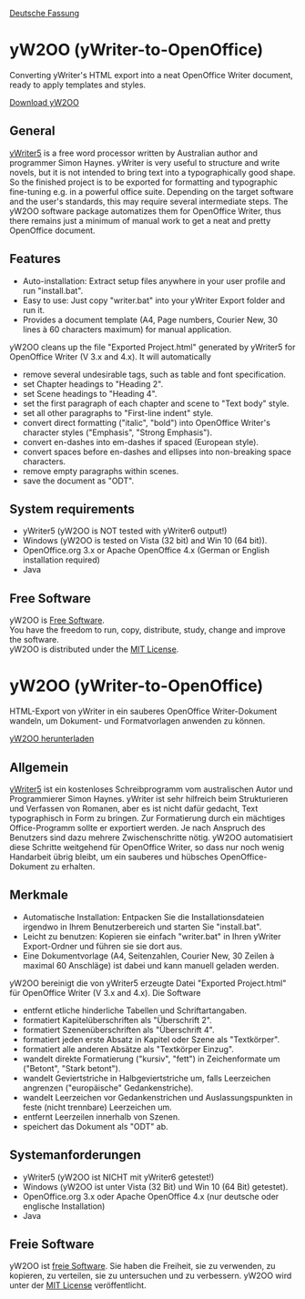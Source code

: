 [Deutsche Fassung](#yw2oo-ywriter-to-openoffice-1)

# yW2OO (yWriter-to-OpenOffice)

Converting yWriter's HTML export into a neat OpenOffice Writer document, ready to apply templates and styles.

[Download yW2OO](https://github.com/peter88213/yW2OO/raw/master/dist/yW2OO-setup.exe)

## General

[yWriter5](http://www.spacejock.com/yWriter5.html) is a free word processor written by Australian author and programmer Simon Haynes. yWriter is very useful to structure and write novels, but it is not intended to bring text into a typographically good shape. So the finished project is to be exported for formatting and typographic fine-tuning e.g. in a powerful office suite. Depending on the target software and the user's standards, this may require several intermediate steps. The yW2OO software package automatizes them for OpenOffice Writer, thus there remains just a minimum of manual work to get a neat and pretty OpenOffice document.


## Features

* Auto-installation: Extract setup files anywhere in your user profile and run "install.bat".
* Easy to use: Just copy "writer.bat" into your yWriter Export folder and run it.
* Provides a document template (A4, Page numbers, Courier New, 30 lines à 60 characters maximum) for manual application.


yW2OO cleans up the file "Exported Project.html" generated by yWriter5 for OpenOffice Writer (V 3.x and 4.x). It will automatically
* remove several undesirable tags, such as table and font specification.
* set Chapter headings to "Heading 2".
* set Scene headings to "Heading 4".
* set the first paragraph of each chapter and scene to "Text body" style.
* set all other paragraphs to "First-line indent" style. 
* convert direct formatting ("italic", "bold") into OpenOffice Writer's character styles ("Emphasis", "Strong Emphasis").
* convert en-dashes into em-dashes if spaced (European style).
* convert spaces before en-dashes and ellipses into non-breaking space characters.
* remove empty paragraphs within scenes.
* save the document as "ODT".


## System requirements

* yWriter5 (yW2OO is NOT tested with yWriter6 output!)
* Windows (yW2OO is tested on Vista (32 bit) and Win 10 (64 bit)).
* OpenOffice.org 3.x or Apache OpenOffice 4.x (German or English installation required)
* Java


## Free Software

yW2OO is [Free Software](https://www.gnu.org/philosophy/free-sw.html).  
You have the freedom to run, copy, distribute, study, change and improve the software.  
yW2OO is distributed under the [MIT License](http://www.opensource.org/licenses/mit-license.php).



# yW2OO (yWriter-to-OpenOffice)

HTML-Export von yWriter in ein sauberes OpenOffice Writer-Dokument wandeln, um Dokument- und Formatvorlagen anwenden zu können.

[yW2OO herunterladen](https://github.com/peter88213/yW2OO/raw/master/dist/yW2OO-setup.exe)

## Allgemein

[yWriter5](http://www.spacejock.com/yWriter5.html) ist ein kostenloses Schreibprogramm vom australischen Autor und Programmierer Simon Haynes. yWriter ist sehr hilfreich beim Strukturieren und Verfassen von Romanen, aber es ist nicht dafür gedacht, Text typographisch in Form zu bringen. Zur Formatierung durch ein mächtiges Office-Programm sollte er exportiert werden. Je nach Anspruch des Benutzers sind dazu mehrere Zwischenschritte nötig. yW2OO automatisiert diese Schritte weitgehend für OpenOffice Writer, so dass nur noch wenig Handarbeit übrig bleibt, um ein sauberes und hübsches OpenOffice-Dokument zu erhalten.


## Merkmale

* Automatische Installation: Entpacken Sie die Installationsdateien irgendwo in Ihrem Benutzerbereich und starten Sie "install.bat".
* Leicht zu benutzen: Kopieren sie einfach "writer.bat" in Ihren yWriter Export-Ordner und führen sie sie dort aus.
* Eine Dokumentvorlage (A4, Seitenzahlen, Courier New, 30 Zeilen à maximal 60 Anschläge) ist dabei und kann manuell geladen werden.


yW2OO bereinigt die von yWriter5 erzeugte Datei "Exported Project.html" für OpenOffice Writer (V 3.x and 4.x). Die Software
* entfernt etliche hinderliche Tabellen und Schriftartangaben. 
* formatiert Kapitelüberschriften als "Überschrift 2".
* formatiert Szenenüberschriften als "Überschrift 4".
* formatiert jeden erste Absatz in Kapitel oder Szene als "Textkörper".
* formatiert alle anderen Absätze als "Textkörper Einzug".
* wandelt direkte Formatierung ("kursiv", "fett") in Zeichenformate um ("Betont", "Stark betont").
* wandelt Geviertstriche in Halbgeviertstriche um, falls Leerzeichen angrenzen ("europäische" Gedankenstriche).
* wandelt Leerzeichen vor Gedankenstrichen und Auslassungspunkten in feste (nicht trennbare) Leerzeichen um.
* entfernt Leerzeilen innerhalb von Szenen.
* speichert das Dokument als "ODT" ab.


## Systemanforderungen

* yWriter5 (yW2OO ist NICHT mit yWriter6 getestet!)
* Windows (yW2OO ist unter Vista (32 Bit) und Win 10 (64 Bit) getestet).
* OpenOffice.org 3.x oder Apache OpenOffice 4.x (nur deutsche oder englische Installation)
* Java


## Freie Software

yW2OO ist [freie Software](https://www.gnu.org/philosophy/free-sw.html). 
Sie haben die Freiheit, sie zu verwenden, zu kopieren, zu verteilen, sie zu untersuchen und zu verbessern. 
yW2OO wird unter der [MIT License](http://www.opensource.org/licenses/mit-license.php) veröffentlicht.

